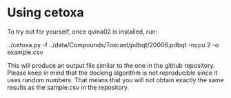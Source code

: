 Using cetoxa
========

To try out for yourself, once qvina02 is installed, run:

../cetoxa.py -f ../data/Compounds/Toxcast/pdbqt/20006.pdbqt -ncpu 2 -o example.csv

This will produce an output file similar to the one in the github repository. Please keep in mind that the docking algorithm is not reproducible since it uses random numbers. That means that you will not obtain exactly the same results as the sample.csv in the repository.
